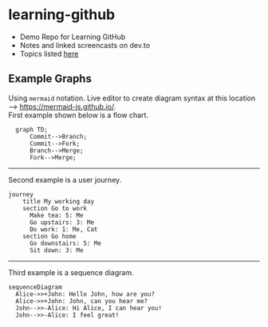 # learning-github

- Demo Repo for Learning GitHub 
- Notes and linked screencasts on dev.to
- Topics listed [here](https://github.com/lynnlangit/learning-github/blob/master/TOPICS.md)

## Example Graphs

Using `mermaid` notation. Live editor to create diagram syntax at this location --> https://mermaid-js.github.io/.  
First example shown below is a flow chart.

```mermaid
  graph TD;
      Commit-->Branch;
      Commit-->Fork;
      Branch-->Merge;
      Fork-->Merge;
```

---
Second example is a user journey.

```mermaid
journey
    title My working day
    section Go to work
      Make tea: 5: Me
      Go upstairs: 3: Me
      Do work: 1: Me, Cat
    section Go home
      Go downstairs: 5: Me
      Sit down: 3: Me
  ```    
  
  ---
  Third example is a sequence diagram.
  
  ```mermaid
  sequenceDiagram
    Alice->>+John: Hello John, how are you?
    Alice->>+John: John, can you hear me?
    John-->>-Alice: Hi Alice, I can hear you!
    John-->>-Alice: I feel great!
  ```
  
  
